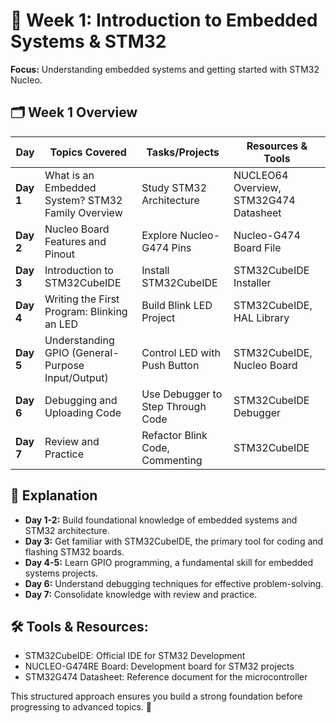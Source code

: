 # 📘 Week 1: Introduction to Embedded Systems & STM32
**Focus:** Understanding embedded systems and getting started with STM32 Nucleo.

## 🗂️ Week 1 Overview
| **Day** | **Topics Covered** | **Tasks/Projects** | **Resources & Tools** |
|--------|--------------------|---------------------|---------------------|
| **Day 1** | What is an Embedded System? STM32 Family Overview | Study STM32 Architecture | NUCLEO64 Overview, STM32G474 Datasheet |
| **Day 2** | Nucleo Board Features and Pinout | Explore Nucleo-G474 Pins | Nucleo-G474 Board File |
| **Day 3** | Introduction to STM32CubeIDE | Install STM32CubeIDE | STM32CubeIDE Installer |
| **Day 4** | Writing the First Program: Blinking an LED | Build Blink LED Project | STM32CubeIDE, HAL Library |
| **Day 5** | Understanding GPIO (General-Purpose Input/Output) | Control LED with Push Button | STM32CubeIDE, Nucleo Board |
| **Day 6** | Debugging and Uploading Code | Use Debugger to Step Through Code | STM32CubeIDE Debugger |
| **Day 7** | Review and Practice | Refactor Blink Code, Commenting | STM32CubeIDE |

## 📒 Explanation
- **Day 1-2:** Build foundational knowledge of embedded systems and STM32 architecture.
- **Day 3:** Get familiar with STM32CubeIDE, the primary tool for coding and flashing STM32 boards.
- **Day 4-5:** Learn GPIO programming, a fundamental skill for embedded systems projects.
- **Day 6:** Understand debugging techniques for effective problem-solving.
- **Day 7:** Consolidate knowledge with review and practice.

## 🛠️ Tools & Resources:
- STM32CubeIDE: Official IDE for STM32 Development  
- NUCLEO-G474RE Board: Development board for STM32 projects  
- STM32G474 Datasheet: Reference document for the microcontroller

This structured approach ensures you build a strong foundation before progressing to advanced topics. 🚀